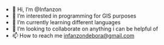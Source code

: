 - 👋 Hi, I’m @Infanzon
- 👀 I’m interested in programming for GIS purposes
- 🌱 I’m currently learning different languages
- 💞️ I’m looking to collaborate on anything i can be helpful of
- 📫 How to reach me infanzondebora@gmail.com

<!---
Infanzon/Infanzon is a ✨ special ✨ repository because its `README.md` (this file) appears on your GitHub profile.
You can click the Preview link to take a look at your changes.
--->

